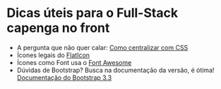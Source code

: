 # Dicas úteis para o Full-Stack capenga no front

* A pergunta que não quer calar: [Como centralizar com CSS](http://howtocenterincss.com/)
* Ícones legais do [FlatIcon](https://www.flaticon.com/)
* Ícones como Font usa o [Font Awesome](https://fontawesome.com/v4/icons/)
* Dúvidas de Bootstrap? Busca na documentação da versão, é ótima! [Documentação do Bootstrap 3.3](https://getbootstrap.com.br/docs/3.3/)